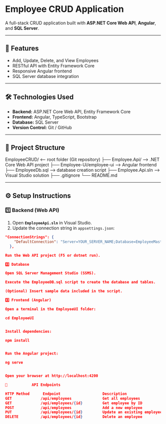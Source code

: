 
# Employee CRUD Application

A full-stack CRUD application built with **ASP.NET Core Web API**, **Angular**, and **SQL Server**.

---

## 🧩 Features

- Add, Update, Delete, and View Employees
- RESTful API with Entity Framework Core
- Responsive Angular frontend
- SQL Server database integration

---

## 🛠️ Technologies Used

- **Backend:** ASP.NET Core Web API, Entity Framework Core  
- **Frontend:** Angular, TypeScript, Bootstrap  
- **Database:** SQL Server  
- **Version Control:** Git / GitHub

---

## 📂 Project Structure

EmployeeCRUD/               <-- root folder (Git repository)
 ├── Employee.Api/           --> .NET Core Web API project
 ├── Employee-Ui/employee-ui --> Angular frontend
 ├── EmployeeDb.sql         --> database creation script
 ├── Employee.Api.sln       --> Visual Studio solution
 ├── .gitignore
 └── README.md

---

## ⚙️ Setup Instructions

### 1️⃣ Backend (Web API)

1. Open **`EmployeeApi.sln`** in Visual Studio.
2. Update the connection string in `appsettings.json`:

```json
"ConnectionStrings": {
    "DefaultConnection": "Server=YOUR_SERVER_NAME;Database=EmployeeMaster;User Id=YOUR_DB_USER;Password=YOUR_DB_PASSWORD;"
  },

Run the Web API project (F5 or dotnet run).

2️⃣ Database

Open SQL Server Management Studio (SSMS).

Execute the EmployeeDB.sql script to create the database and tables.

(Optional) Insert sample data included in the script.

3️⃣ Frontend (Angular)

Open a terminal in the EmployeeUI folder:

cd EmployeeUI


Install dependencies:

npm install


Run the Angular project:

ng serve


Open your browser at http://localhost:4200

🔗 			API Endpoints

HTTP Method		 Endpoint	      			Description
GET			   	/api/employees	    		Get all employees
GET				/api/employees/{id}			Get employee by ID
POST			/api/employees				Add a new employee
PUT				/api/employees/{id}			Update an existing employee
DELETE			/api/employees/{id}			Delete an employee
